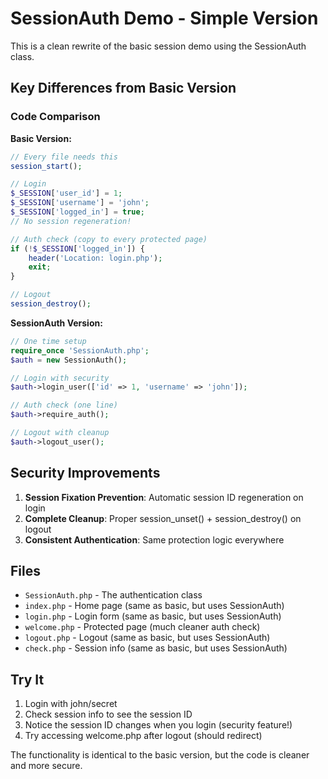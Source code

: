 # SessionAuth Demo - Simple Version

This is a clean rewrite of the basic session demo using the SessionAuth class.

## Key Differences from Basic Version

### Code Comparison

**Basic Version:**
```php
// Every file needs this
session_start();

// Login
$_SESSION['user_id'] = 1;
$_SESSION['username'] = 'john';  
$_SESSION['logged_in'] = true;
// No session regeneration!

// Auth check (copy to every protected page)
if (!$_SESSION['logged_in']) {
    header('Location: login.php');
    exit;
}

// Logout
session_destroy();
```

**SessionAuth Version:**
```php
// One time setup
require_once 'SessionAuth.php';
$auth = new SessionAuth();

// Login with security
$auth->login_user(['id' => 1, 'username' => 'john']);

// Auth check (one line)
$auth->require_auth();

// Logout with cleanup
$auth->logout_user();
```

## Security Improvements

1. **Session Fixation Prevention**: Automatic session ID regeneration on login
2. **Complete Cleanup**: Proper session_unset() + session_destroy() on logout  
3. **Consistent Authentication**: Same protection logic everywhere

## Files

- `SessionAuth.php` - The authentication class
- `index.php` - Home page (same as basic, but uses SessionAuth)
- `login.php` - Login form (same as basic, but uses SessionAuth)  
- `welcome.php` - Protected page (much cleaner auth check)
- `logout.php` - Logout (same as basic, but uses SessionAuth)
- `check.php` - Session info (same as basic, but uses SessionAuth)

## Try It

1. Login with john/secret
2. Check session info to see the session ID
3. Notice the session ID changes when you login (security feature!)
4. Try accessing welcome.php after logout (should redirect)

The functionality is identical to the basic version, but the code is cleaner and more secure.
